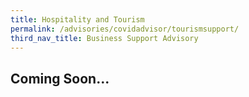 ```yaml
---
title: Hospitality and Tourism 
permalink: /advisories/covidadvisor/tourismsupport/
third_nav_title: Business Support Advisory
---
```


## **Coming Soon...**
